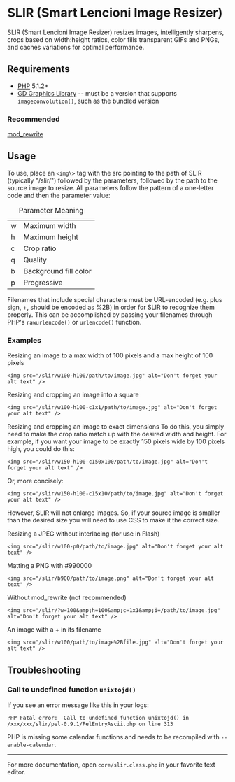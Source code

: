 # SLIR (Smart Lencioni Image Resizer)

SLIR (Smart Lencioni Image Resizer) resizes images, intelligently sharpens, crops based on width:height ratios, color fills transparent GIFs and PNGs, and caches variations for optimal performance.

## Requirements

* [PHP](http://php.net) 5.1.2+
* [GD Graphics Library](http://php.net/manual/en/book.image.php) -- must be a version that supports `imageconvolution()`, such as the bundled version

### Recommended

[mod_rewrite](http://httpd.apache.org/docs/2.4/mod/mod_rewrite.html)

## Usage

To use, place an `<img\>` tag with the src pointing to the path of SLIR (typically "/slir/") followed by the parameters, followed by the path to the source image to resize. All parameters follow the pattern of a one-letter code and then the parameter value:

<table>
  <caption>Parameter Meaning</caption>
  <tbody>
    <tr>
      <td>w</td>
      <td>Maximum width</td>
    </tr>
    <tr>
      <td>h</td>
      <td>Maximum height</td>
    </tr>
    <tr>
      <td>c</td>
      <td>Crop ratio</td>
    </tr>
    <tr>
      <td>q</td>
      <td>Quality</td>
    </tr>
    <tr>
      <td>b</td>
      <td>Background fill color</td>
    </tr>
    <tr>
      <td>p</td>
      <td>Progressive</td>
    </tr>
  </tbody>
</table>

Filenames that include special characters must be URL-encoded (e.g. plus sign, +, should be encoded as %2B) in order for SLIR to recognize them properly. This can be accomplished by passing your filenames through PHP's `rawurlencode()` or `urlencode()` function.

### Examples

Resizing an image to a max width of 100 pixels and a max height of 100 pixels

    <img src="/slir/w100-h100/path/to/image.jpg" alt="Don't forget your alt text" />

Resizing and cropping an image into a square

    <img src="/slir/w100-h100-c1x1/path/to/image.jpg" alt="Don't forget your alt text" />

Resizing and cropping an image to exact dimensions
To do this, you simply need to make the crop ratio match up with the desired width and height. For example, if you want your image to be exactly 150 pixels wide by 100 pixels high, you could do this:

    <img src="/slir/w150-h100-c150x100/path/to/image.jpg" alt="Don't forget your alt text" />

Or, more concisely:

    <img src="/slir/w150-h100-c15x10/path/to/image.jpg" alt="Don't forget your alt text" />

However, SLIR will not enlarge images. So, if your source image is smaller than the desired size you will need to use CSS to make it the correct size.

Resizing a JPEG without interlacing (for use in Flash)

    <img src="/slir/w100-p0/path/to/image.jpg" alt="Don't forget your alt text" />

Matting a PNG with #990000

    <img src="/slir/b900/path/to/image.png" alt="Don't forget your alt text" />

Without mod_rewrite (not recommended)

    <img src="/slir/?w=100&amp;h=100&amp;c=1x1&amp;i=/path/to/image.jpg" alt="Don't forget your alt text" />

An image with a + in its filename

    <img src="/slir/w100/path/to/image%2Bfile.jpg" alt="Don't forget your alt text" />

## Troubleshooting

### Call to undefined function `unixtojd()`

If you see an error message like this in your logs:

    PHP Fatal error:  Call to undefined function unixtojd() in
    /xxx/xxx/slir/pel-0.9.1/PelEntryAscii.php on line 313

PHP is missing some calendar functions and needs to be recompiled with `--enable-calendar`.

***

For more documentation, open `core/slir.class.php` in your favorite text editor.